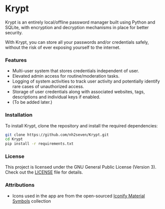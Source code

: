 # Krypt
Krypt is an entirely local/offline password manager built using Python and SQLite, with encryption and decryption mechanisms in place for better security.

With Krypt, you can store all your passwords and/or credentials safely, without the risk of ever exposing yourself to the internet.

### Features
- Multi-user system that stores credentials independent of user.
- Elevated admin access for routine/moderation tasks.
- Logging of system activities to track user activity and potentially identify rare cases of unauthorized access.
- Storage of user credentials along with associated websites, tags, descriptions and individual keys if enabled.
- (To be added later.)

### Installation
To install Krypt, clone the repository and install the required dependencies:
```sh
git clone https://github.com/nh2seven/Krypt.git
cd Krypt
pip install -r requirements.txt
```

### License
This project is licensed under the GNU General Public License (Version 3). Check out the [LICENSE](LICENSE) file for details.

### Attributions
- Icons used in the app are from the open-sourced [Iconify Material Symbols](https://icon-sets.iconify.design/material-symbols/) collection